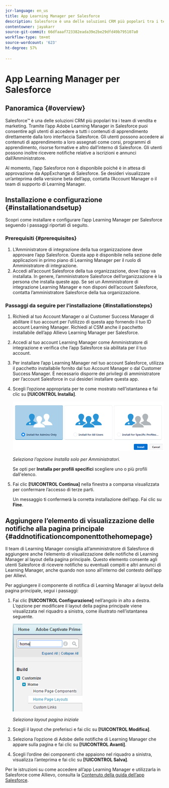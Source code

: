 ```yaml
---
jcr-language: en_us
title: App Learning Manager per Salesforce
description: Salesforce è una delle soluzioni CRM più popolari tra i team di vendita e marketing. Tramite l’app Adobe Learning Manager in Salesforce puoi consentire agli utenti di accedere a tutti i contenuti di apprendimento direttamente dalla loro interfaccia Salesforce. Gli utenti possono accedere ai contenuti di apprendimento a loro assegnati come corsi, programmi di apprendimento, risorse formative e altro dall’interno di Salesforce. Gli utenti possono inoltre ricevere notifiche relative a iscrizioni e annunci dall’Amministratore.
contentowner: jayakarr
source-git-commit: 66dfaaaf723382eada39e2be29dfd49b795107a0
workflow-type: tm+mt
source-wordcount: '623'
ht-degree: 57%

---
```




# App Learning Manager per Salesforce

## Panoramica {#overview}

Salesforce™ è una delle soluzioni CRM più popolari tra i team di vendita e marketing. Tramite l’app Adobe Learning Manager in Salesforce puoi consentire agli utenti di accedere a tutti i contenuti di apprendimento direttamente dalla loro interfaccia Salesforce. Gli utenti possono accedere ai contenuti di apprendimento a loro assegnati come corsi, programmi di apprendimento, risorse formative e altro dall’interno di Salesforce. Gli utenti possono inoltre ricevere notifiche relative a iscrizioni e annunci dall’Amministratore.

Al momento, l’app Salesforce non è disponibile poiché è in attesa di approvazione da AppExchange di Salesforce. Se desideri visualizzare un’anteprima della versione beta dell’app, contatta l’Account Manager o il team di supporto di Learning Manager.

## Installazione e configurazione {#installationandsetup}

Scopri come installare e configurare l’app Learning Manager per Salesforce seguendo i passaggi riportati di seguito.

### Prerequisiti {#prerequisites}

1. L’Amministratore di integrazione della tua organizzazione deve approvare l’app Salesforce. Questa app è disponibile nella sezione delle applicazioni in primo piano di Learning Manager per il ruolo di Amministratore di integrazione.
1. Accedi all’account Salesforce della tua organizzazione, dove l’app va installata. In genere, l’amministratore Salesforce dell’organizzazione è la persona che installa queste app. Se sei un Amministratore di integrazione Learning Manager e non disponi dell’account Salesforce, contatta l’amministratore Salesforce della tua organizzazione.

### Passaggi da seguire per l’installazione {#installationsteps}

1. Richiedi al tuo Account Manager o al Customer Success Manager di abilitare il tuo account per l’utilizzo di questa app fornendo il tuo ID account Learning Manager. Richiedi al CSM anche il pacchetto installabile dell’app Allievo Learning Manager per Salesforce.

1. Accedi al tuo account Learning Manager come Amministratore di integrazione e verifica che l’app Salesforce sia abilitata per il tuo account.

1. Per installare l’app Learning Manager nel tuo account Salesforce, utilizza il pacchetto installabile fornito dal tuo Account Manager o dal Customer Success Manager. È necessario disporre dei privilegi di amministratore per l’account Salesforce in cui desideri installare questa app.

1. Scegli l’opzione appropriata per te come mostrato nell’istantanea e fai clic su **[!UICONTROL Installa]**.

   ![](assets/install-options.png)

   *Seleziona l’opzione Installa solo per Amministratori.*

   Se opti per **Installa per profili specifici** scegliere uno o più profili dall&#39;elenco.

1. Fai clic **[!UICONTROL Continua]** nella finestra a comparsa visualizzata per confermare l’accesso di terze parti.

   Un messaggio ti confermerà la corretta installazione dell’app. Fai clic su **Fine**.

## Aggiungere l’elemento di visualizzazione delle notifiche alla pagina principale {#addnotificationcomponenttothehomepage}

Il team di Learning Manager consiglia all’amministratore di Salesforce di aggiungere anche l’elemento di visualizzazione delle notifiche di Learning Manager al layout della pagina principale. Questo elemento consente agli utenti Salesforce di ricevere notifiche su eventuali compiti e altri annunci di Learning Manager, anche quando non sono all’interno del contesto dell’app per Allievi.

Per aggiungere il componente di notifica di Learning Manager al layout della pagina principale, segui i passaggi:

1. Fai clic **[!UICONTROL Configurazione]** nell’angolo in alto a destra. L’opzione per modificare il layout della pagina principale viene visualizzata nel riquadro a sinistra, come illustrato nell’istantanea seguente.

   ![](assets/homepage-component.png)

   *Seleziona layout pagina iniziale*

1. Scegli il layout che preferisci e fai clic su **[!UICONTROL Modifica]**.
1. Seleziona l’opzione di Adobe delle notifiche di Learning Manager che appare sulla pagina e fai clic su **[!UICONTROL Avanti]**.
1. Scegli l’ordine dei componenti che appaiono nel riquadro a sinistra, visualizza l’anteprima e fai clic su **[!UICONTROL Salva]**.

Per le istruzioni su come accedere all’app Learning Manager e utilizzarla in Salesforce come Allievo, consulta la [Contenuto della guida dell’app Salesforce](../../learners/feature-summary/sfdc-app.md).
